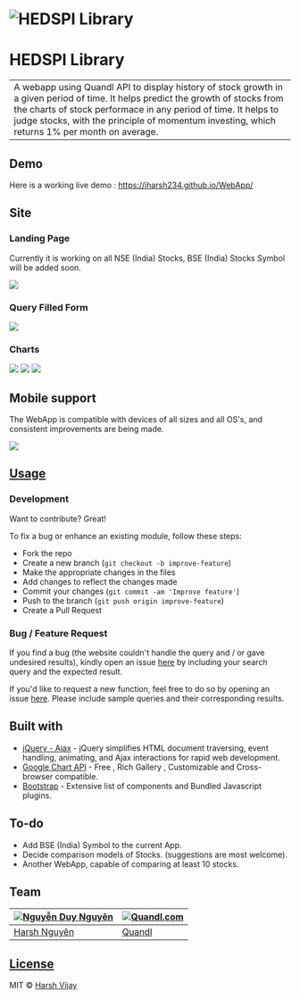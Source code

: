 # ![HEDSPI Library](https://iharsh234.github.io/WebApp/images/demo/demo_landing.JPG)
# HEDSPI Library
<table>
<tr>
<td>
  A webapp using Quandl API to display history of stock growth in a given period of time. It helps predict the growth of stocks from the  charts of stock performace in any period of time. It helps to judge stocks, with the principle of momentum investing, which returns 1% per month on average.
</td>
</tr>
</table>


## Demo
Here is a working live demo :  https://iharsh234.github.io/WebApp/


## Site

### Landing Page
Currently it is working on all NSE (India) Stocks, BSE (India) Stocks Symbol will be added soon.

![](https://scontent.fhan4-1.fna.fbcdn.net/v/t1.0-9/59643893_2346211332323360_3770063159319068672_o.jpg?_nc_cat=104&_nc_oc=AQnmPxHnoQLa35wOdGpMlD_SxGkZpn9KNG1P5Bzk6DeJocums3WYLjoT4nRm1YHYA67XL4bUBLA76WURiwBbQROA&_nc_ht=scontent.fhan4-1.fna&oh=3a1aaefb5e84175e6cf9c192957fd394&oe=5D5DB027)

### Query Filled Form
![](https://scontent.fhan3-3.fna.fbcdn.net/v/t1.0-9/59440920_2346210988990061_7929778632338178048_o.jpg?_nc_cat=108&_nc_oc=AQkfdhgPerKfjsbvm_QEonMCASHvbxCfubHygOw9tBWGqOt8a-zgACTGTg6mnTKP4G_f3_9vdASpBrgIttdAiIrw&_nc_ht=scontent.fhan3-3.fna&oh=126ca0f80c9682319233cde91974108a&oe=5D2B7963)

### Charts
![](https://iharsh234.github.io/WebApp/images/demo/demo_chart1.JPG)
![](https://iharsh234.github.io/WebApp/images/demo/demo_chart2.JPG)
![](https://iharsh234.github.io/WebApp/images/demo/demo_chart3.JPG)


## Mobile support
The WebApp is compatible with devices of all sizes and all OS's, and consistent improvements are being made.

![](https://iharsh234.github.io/WebApp/images/demo/mobile.png)




## [Usage](https://iharsh234.github.io/WebApp/) 

### Development
Want to contribute? Great!

To fix a bug or enhance an existing module, follow these steps:

- Fork the repo
- Create a new branch (`git checkout -b improve-feature`)
- Make the appropriate changes in the files
- Add changes to reflect the changes made
- Commit your changes (`git commit -am 'Improve feature'`)
- Push to the branch (`git push origin improve-feature`)
- Create a Pull Request 

### Bug / Feature Request

If you find a bug (the website couldn't handle the query and / or gave undesired results), kindly open an issue [here](https://github.com/iharsh234/WebApp/issues/new) by including your search query and the expected result.

If you'd like to request a new function, feel free to do so by opening an issue [here](https://github.com/iharsh234/WebApp/issues/new). Please include sample queries and their corresponding results.


## Built with 

- [jQuery - Ajax](http://www.w3schools.com/jquery/jquery_ref_ajax.asp) - jQuery simplifies HTML document traversing, event handling, animating, and Ajax interactions for rapid web development.
- [Google Chart API](https://developers.google.com/chart/interactive/docs/quick_start) - Free , Rich Gallery , Customizable and Cross-browser compatible.
- [Bootstrap](http://getbootstrap.com/) - Extensive list of components and  Bundled Javascript plugins.


## To-do
- Add BSE (India) Symbol to the current App.
- Decide comparison models of Stocks. (suggestions are most welcome).
- Another WebApp, capable of comparing at least 10 stocks.

## Team

[![Nguyễn Duy Nguyên](https://avatars1.githubusercontent.com/u/12688534?v=3&s=144)](https://github.com/nguyennd29)  | [![Quandl.com](https://github.com/iharsh234/WebApp/blob/master/images/quandl.jpg)](https://www.quandl.com/)
---|---
[Harsh Nguyên ](https://github.com/nguyend29) |[Quandl](https://www.quandl.com)

## [License](https://github.com/iharsh234/WebApp/blob/master/LICENSE.md)

MIT © [Harsh Vijay ](https://github.com/iharsh234)
